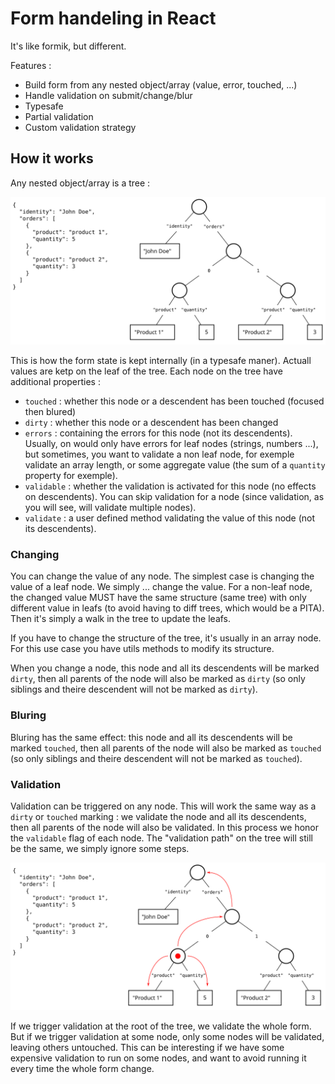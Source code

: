 # Form handeling in React

It's like formik, but different.

Features :
- Build form from any nested object/array (value, error, touched, ...)
- Handle validation on submit/change/blur
- Typesafe
- Partial validation
- Custom validation strategy

## How it works

Any nested object/array is a tree :

![tree](img/tree1.svg)

This is how the form state is kept internally (in a typesafe maner). Actuall values are ketp on the leaf of the tree. Each node on the tree have additional properties :
- `touched` : whether this node or a descendent has been touched (focused then blured)
- `dirty` : whether this node or a descendent has been changed
- `errors` : containing the errors for this node (not its descendents). Usually, on would only have errors for leaf nodes (strings, numbers ...), but sometimes, you want to validate a non leaf node, for exemple validate an array length, or some aggregate value (the sum of a `quantity` property for exemple).
- `validable` : whether the validation is activated for this node (no effects on descendents). You can skip validation for a node (since validation, as you will see, will validate multiple nodes).
- `validate` : a user defined method validating the value of this node (not its descendents).

### Changing

You can change the value of any node. The simplest case is changing the value of a leaf node. We simply ... change the value. For a non-leaf node, the changed value MUST have the same structure (same tree) with only different value in leafs (to avoid having to diff trees, which would be a PITA). Then it's simply a walk in the tree to update the leafs.

If you have to change the structure of the tree, it's usually in an array node. For this use case you have utils methods to modify its structure.

When you change a node, this node and all its descendents will be marked `dirty`, then all parents of the node will also be marked as `dirty` (so only siblings and theire descendent will not be marked as `dirty`).

### Bluring

Bluring has the same effect: this node and all its descendents will be marked `touched`, then all parents of the node will also be marked as `touched` (so only siblings and theire descendent will not be marked as `touched`).

### Validation

Validation can be triggered on any node. This will work the same way as a `dirty` or `touched` marking : we validate the node and all its descendents, then all parents of the node will also be validated. In this process we honor the `validable` flag of each node. The "validation path" on the tree will still be the same, we simply ignore some steps.

![tree](img/tree2.svg)

If we trigger validation at the root of the tree, we validate the whole form. But if we trigger validation at some node, only some nodes will be validated, leaving others untouched. This can be interesting if we have some expensive validation to run on some nodes, and want to avoid running it every time the whole form change.

